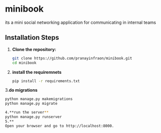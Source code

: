 # minibook
its a mini social networking application for communicating in internal teams 

## Installation Steps

1. **Clone the repository:**
   ```sh
   git clone https://github.com/pranayinfraon/minibook.git
   cd minibook
   
2. **install the requiremnets**
   ```sh
   pip install -r requirements.txt
   
3.**do migrations**
   ```sh
   python manage.py makemigrations
   python manage.py migrate

4.**run the server**
   python manage.py runserver
5.**
Open your browser and go to http://localhost:8000.
   
